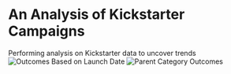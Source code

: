 # An Analysis of Kickstarter Campaigns
Performing analysis on Kickstarter data to uncover trends
![Outcomes Based on Launch Date](https://user-images.githubusercontent.com/90485451/134101481-26657c66-2d5d-45d5-97b1-4b635fe488ee.png)
![Parent Category Outcomes](https://user-images.githubusercontent.com/90485451/134101487-d2c6f6b7-3943-49de-b7dd-774ec6c4c065.png)

